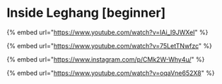 # Inside Leghang \[beginner]

{% embed url="https://www.youtube.com/watch?v=IAi_I9JWXeI" %}

{% embed url="https://www.youtube.com/watch?v=75LetTNwfzc" %}

{% embed url="https://www.instagram.com/p/CMk2W-Why4u/" %}

{% embed url="https://www.youtube.com/watch?v=oqaVne652X8" %}
